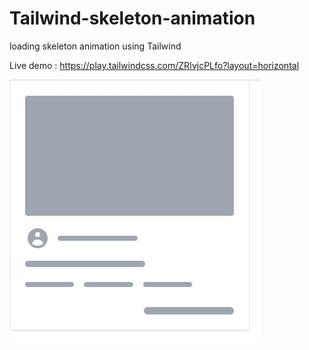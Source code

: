 # Tailwind-skeleton-animation
loading skeleton animation using Tailwind

Live demo :
https://play.tailwindcss.com/ZRIvjcPLfo?layout=horizontal

![yayan-skeleton-with-tailwind](https://github.com/y2mulyana/Tailwind-skeleton-animation/blob/main/yayan-skeleton-with-tailwind.JPG)
